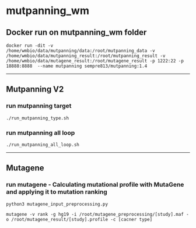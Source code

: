 # **mutpanning_wm**


## **Docker run on mutpanning_wm folder**

```
docker run -dit -v /home/wmbio/data/mutpanning/data:/root/mutpanning_data -v /home/wmbio/data/mutpanning_result:/root/mutpanning_result -v /home/wmbio/data/mutagene_result:/root/mutagene_result -p 1222:22 -p 18888:8888  --name mutpanning sempre813/mutpanning:1.4
```

- - -

## **Mutpanning V2**

### **run mutpanning target**

```
./run_mutpanning_type.sh
```

### **run mutpanning all loop**

```
./run_mutpanning_all_loop.sh
```

- - -

## **Mutagene**

### **run mutagene - Calculating mutational profile with MutaGene and applying it to mutation ranking**

```
python3 mutagene_input_preprocessing.py
```

```
mutagene -v rank -g hg19 -i /root/mutagene_preprocessing/[study].maf -o /root/mutagene_result/[study].profile -c [cacner type]
```